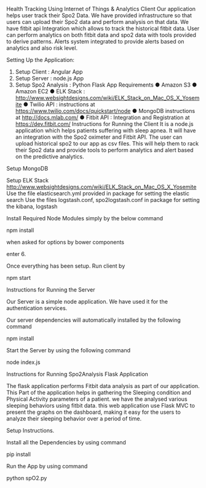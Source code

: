 Health Tracking Using Internet of Things & Analytics Client
Our application helps user track their Spo2 Data. We have provided infrastructure so that users can upload their Spo2 data and perform analysis on that data. We have fitbit api Integration which allows to track the historical fitbit data. User can perform analytics on both fitbit data and spo2 data with tools provided to derive patterns. Alerts system integrated to provide alerts based on analytics and also risk level. 

Setting Up the Application:
1.	Setup Client : Angular App
2.	Setup Server : node.js App
3.	Setup Spo2 Analysis : Python Flask App
Requirements
●	Amazon S3
●	Amazon EC2
●	ELK Stack : http://www.websightdesigns.com/wiki/ELK_Stack_on_Mac_OS_X_Yosemite
●	Twilio API : instructions at https://www.twilio.com/docs/quickstart/node
●	MongoDB instructions at http://docs.mlab.com/
●	Fitbit API : Integration and Registration at https://dev.fitbit.com/
Instructions for Running the Client
It is a node.js application which helps patients suffering with sleep apnea. It will have an integration with the Spo2 oximeter and Fitbit API. The user can upload historical spo2 to our app as csv files. This will help them to rack their Spo2 data and provide tools to perform analytics and alert based on the predictive analytics. 


Setup MongoDB

Setup ELK Stack
http://www.websightdesigns.com/wiki/ELK_Stack_on_Mac_OS_X_Yosemite
Use the file elasticsearch.yml  provided in package for setting the elastic search
Use the files logstash.conf, spo2logstash.conf in package for setting the kibana, logstash


Install Required Node Modules simply by the below command

npm install 

when asked for options by bower components

enter 6.

Once everything has been setup. Run client by

npm start


Instructions for Running the Server

Our Server is a simple node application. We have used it for the authentication services.

Our server dependencies will automatically installed by the following command

npm install

Start the Server by using the following command

node index.js

Instructions for Running Spo2Analysis Flask Application

The flask application performs Fitbit data analysis as part of our application. This Part of the application helps in gathering the Sleeping condition and Physical Activity parameters of a patient.  we have the analysed various sleeping behaviors using fitbit data. this web application use Flask MVC to present the graphs on the dashboard, making it easy for the users to analyze their sleeping behavior over a period of time.


Setup Instructions.

Install all the Dependencies by using command


pip install

Run the App by using command

python spO2.py

